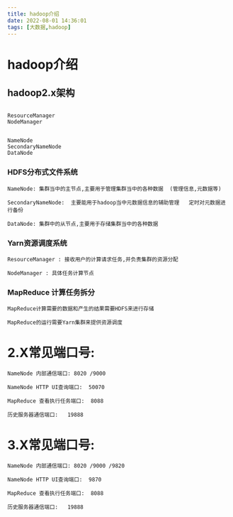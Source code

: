 ```yaml
---
title: hadoop介绍
date: 2022-08-01 14:36:01
tags: [大数据,hadoop]
---
```


# hadoop介绍
## hadoop2.x架构
```

ResourceManager
NodeManager


NameNode
SecondaryNameNode
DataNode
```

<!--more-->

###     HDFS分布式文件系统
```
NameNode: 集群当中的主节点,主要用于管理集群当中的各种数据  (管理信息,元数据等)

SecondaryNameNode:  主要能用于hadoop当中元数据信息的辅助管理   定时对元数据进行备份

DataNode: 集群中的从节点,主要用于存储集群当中的各种数据

```

### Yarn资源调度系统
```
ResourceManager : 接收用户的计算请求任务,并负责集群的资源分配

NodeManager : 具体任务计算节点
```

### MapReduce 计算任务拆分
```
MapReduce计算需要的数据和产生的结果需要HDFS来进行存储

MapReduce的运行需要Yarn集群来提供资源调度
```


# 2.X常见端口号:
```
NameNode 内部通信端口: 8020 /9000

NameNode HTTP UI查询端口:  50070

MapReduce 查看执行任务端口:  8088

历史服务器通信端口:   19888
```

# 3.X常见端口号:
```
NameNode 内部通信端口: 8020 /9000 /9820

NameNode HTTP UI查询端口:  9870

MapReduce 查看执行任务端口:  8088

历史服务器通信端口:   19888
```

